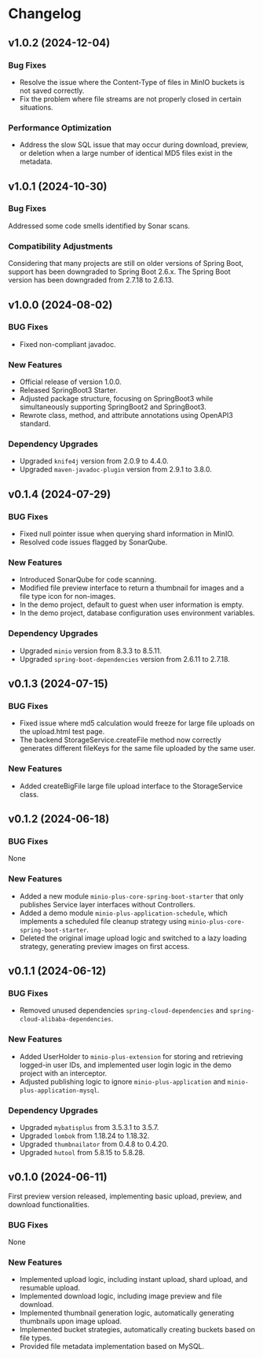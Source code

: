 # Changelog

## v1.0.2 (2024-12-04)

### Bug Fixes

* Resolve the issue where the Content-Type of files in MinIO buckets is not saved correctly.
* Fix the problem where file streams are not properly closed in certain situations.

### Performance Optimization

* Address the slow SQL issue that may occur during download, preview, or deletion when a large number of identical MD5 files exist in the metadata.

## v1.0.1 (2024-10-30)

### Bug Fixes

Addressed some code smells identified by Sonar scans.

### Compatibility Adjustments

Considering that many projects are still on older versions of Spring Boot, support has been downgraded to Spring Boot 2.6.x. 
The Spring Boot version has been downgraded from 2.7.18 to 2.6.13.

## v1.0.0 (2024-08-02)

### BUG Fixes

* Fixed non-compliant javadoc.

### New Features

* Official release of version 1.0.0.
* Released SpringBoot3 Starter.
* Adjusted package structure, focusing on SpringBoot3 while simultaneously supporting SpringBoot2 and SpringBoot3.
* Rewrote class, method, and attribute annotations using OpenAPI3 standard.

### Dependency Upgrades

* Upgraded `knife4j` version from 2.0.9 to 4.4.0.
* Upgraded `maven-javadoc-plugin` version from 2.9.1 to 3.8.0.

## v0.1.4 (2024-07-29)

### BUG Fixes

* Fixed null pointer issue when querying shard information in MinIO.
* Resolved code issues flagged by SonarQube.

### New Features

* Introduced SonarQube for code scanning.
* Modified file preview interface to return a thumbnail for images and a file type icon for non-images.
* In the demo project, default to guest when user information is empty.
* In the demo project, database configuration uses environment variables.

### Dependency Upgrades

* Upgraded `minio` version from 8.3.3 to 8.5.11.
* Upgraded `spring-boot-dependencies` version from 2.6.11 to 2.7.18.

## v0.1.3 (2024-07-15)

### BUG Fixes

* Fixed issue where md5 calculation would freeze for large file uploads on the upload.html test page.
* The backend StorageService.createFile method now correctly generates different fileKeys for the same file uploaded by the same user.

### New Features

* Added createBigFile large file upload interface to the StorageService class.

## v0.1.2 (2024-06-18)

### BUG Fixes

None

### New Features

* Added a new module `minio-plus-core-spring-boot-starter` that only publishes Service layer interfaces without Controllers.
* Added a demo module `minio-plus-application-schedule`, which implements a scheduled file cleanup strategy using `minio-plus-core-spring-boot-starter`.
* Deleted the original image upload logic and switched to a lazy loading strategy, generating preview images on first access.

## v0.1.1 (2024-06-12)

### BUG Fixes

* Removed unused dependencies `spring-cloud-dependencies` and `spring-cloud-alibaba-dependencies`.

### New Features

* Added UserHolder to `minio-plus-extension` for storing and retrieving logged-in user IDs, and implemented user login logic in the demo project with an interceptor.
* Adjusted publishing logic to ignore `minio-plus-application` and `minio-plus-application-mysql`.

### Dependency Upgrades

* Upgraded `mybatisplus` from 3.5.3.1 to 3.5.7.
* Upgraded `lombok` from 1.18.24 to 1.18.32.
* Upgraded `thumbnailator` from 0.4.8 to 0.4.20.
* Upgraded `hutool` from 5.8.15 to 5.8.28.

## v0.1.0 (2024-06-11)

First preview version released, implementing basic upload, preview, and download functionalities.

### BUG Fixes

None

### New Features

* Implemented upload logic, including instant upload, shard upload, and resumable upload.
* Implemented download logic, including image preview and file download.
* Implemented thumbnail generation logic, automatically generating thumbnails upon image upload.
* Implemented bucket strategies, automatically creating buckets based on file types.
* Provided file metadata implementation based on MySQL.